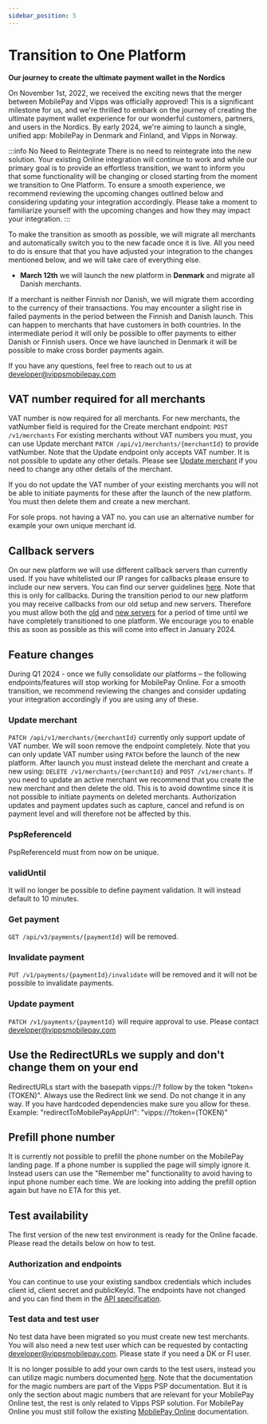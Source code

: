 ```yaml
---
sidebar_position: 5
---
```


# Transition to One Platform

**Our journey to create the ultimate payment wallet in the Nordics**

On November 1st, 2022, we received the exciting news that the merger between MobilePay and Vipps was officially approved! This is a significant milestone for us, and we're thrilled to embark on the journey of creating the ultimate payment wallet experience for our wonderful customers, partners, and users in the Nordics. By early 2024, we're aiming to launch a single, unified app: MobilePay in Denmark and Finland, and Vipps in Norway.

:::info No Need to Reintegrate
There is no need to reintegrate into the new solution. Your existing Online integration will continue to work and while our primary goal is to provide an effortless transition, we want to inform you that some functionality will be changing or closed starting from the moment we transition to One Platform. To ensure a smooth experience, we recommend reviewing the upcoming changes outlined below and considering updating your integration accordingly. 
Please take a moment to familiarize yourself with the upcoming changes and how they may impact your integration.
:::

To make the transition as smooth as possible, we will migrate all merchants and automatically switch you to the new facade once it is live. All you need to do is ensure that that you have adjusted your integration to the changes mentioned below, and we will take care of everything else. 
- **March 12th** we will launch the new platform in **Denmark** and migrate all Danish merchants.
  
If a merchant is neither Finnish nor Danish, we will migrate them according to the currency of their transactions. You may encounter a slight rise in failed payments in the period between the Finnish and Danish launch. This can happen to merchants that have customers in both countries. In the intermediate period it will only be possible to offer payments to either Danish or Finnish users. Once we have launched in Denmark it will be possible to make cross border payments again. 

If you have any questions, feel free to reach out to us at developer@vippsmobilepay.com 

## VAT number required for all merchants

VAT number is now required for all merchants. For new merchants, the vatNumber field is required for the Create merchant endpoint: `POST /v1/merchants`
For existing merchants without VAT numbers you must, you can use Update merchant `PATCH /api/v1/merchants/{merchantId}` to provide vatNumber. Note that the Update endpoint only accepts VAT number. It is not possible to update any other details. Please see [Update merchant](#update-merchant) if you need to change any other details of the merchant.

If you do not update the VAT number of your existing merchants you will not be able to initiate payments for these after the launch of the new platform. You must then delete them and create a new merchant. 

For sole props. not having a VAT no. you can use an alternative number for example your own unique merchant id.

## Callback servers
On our new platform we will use different callback servers than currently used. If you have whitelisted our IP ranges for callbacks please ensure to include our new servers. You can find our server guidelines [here](https://developer.vippsmobilepay.com/docs/developer-resources/servers/). Note that this is only for callbacks. During the transition period to our new platform you may receive callbacks from our old setup and new servers. Therefore you must allow both the [old](/docs/support/faq) and [new servers](https://developer.vippsmobilepay.com/docs/developer-resources/servers/) for a period of time until we have completely transitioned to one platform. We encourage you to enable this as soon as possible as this will come into effect in January 2024.

## Feature changes
During Q1 2024 - once we fully consolidate our platforms – the following endpoints/features will stop working for MobilePay Online.
For a smooth transition, we recommend reviewing the changes and consider updating your integration accordingly if you are using any of these.

### Update merchant 
`PATCH /api/v1/merchants/{merchantId}` currently only support update of VAT number. We will soon remove the endpoint completely. Note that you can only update VAT number using `PATCH` before the launch of the new platform. After launch you must instead delete the merchant and create a new using: `DELETE /v1/merchants/{merchantId}` and `POST /v1/merchants`.
If you need to update an active merchant we recommend that you create the new merchant and then delete the old. This is to avoid downtime since it is not possible to initiate payments on deleted merchants. Authorization updates and payment updates such as capture, cancel and refund is on payment level and will therefore not be affected by this. 

### PspReferenceId
PspReferenceId must from now on be unique.

### validUntil 
It will no longer be possible to define payment validation. It will instead default to 10 minutes. 

### Get payment
`GET /api/v3/payments/{paymentId}` will be removed. 

### Invalidate payment
`PUT /v1/payments/{paymentId}/invalidate` will be removed and it will not be possible to invalidate payments. 

### Update payment
`PATCH /v1/payments/{paymentId}` will require approval to use. Please contact developer@vippsmobilepay.com

## Use the RedirectURLs we supply and don't change them on your end
RedirectURLs start with the basepath vipps://? follow by the token "token=(TOKEN)". Always use the Redirect link we send. Do not change it in any way.
If you have hardcoded dependencies make sure you allow for these.
Example:
 "redirectToMobilePayAppUrl": "vipps://?token=(TOKEN)"

## Prefill phone number
It is currently not possible to prefill the phone number on the MobilePay landing page. If a phone number is supplied the page will simply ignore it. Instead users can use the "Remember me" functionality to avoid having to input phone number each time. We are looking into adding the prefill option again but have no ETA for this yet. 

## Test availability
The first version of the new test environment is ready for the Online facade. Please read the details below on how to test.

### Authorization and endpoints
You can continue to use your existing sandbox credentials which includes client id, client secret and publicKeyId. The endpoints have not changed and you can find them in the [API specification](/api/online). 

### Test data and test user
No test data have been migrated so you must create new test merchants. You will also need a new test user which can be requested by contacting developer@vippsmobilepay.com. Please state if you need a DK or FI user. 

It is no longer possible to add your own cards to the test users, instead you can utilize magic numbers documented [here](https://developer.vippsmobilepay.com/docs/APIs/psp-api/vipps-psp-api/#magic-numbers-for-emvco-tokens). Note that the documentation for the magic numbers are part of the Vipps PSP documentation. But it is only the section about magic numbers that are relevant for your MobilePay Online test, the rest is only related to Vipps PSP solution. For MobilePay Online you must still follow the existing [MobilePay Online](/docs/online) documentation.  
